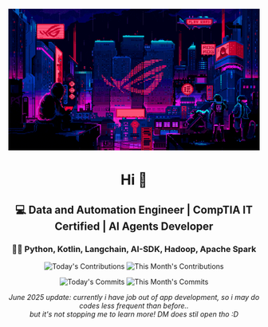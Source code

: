 <div align="center">
  
  ![Banner GIF](images/desktop-neon-gaming.gif)

  # Hi 👋

  ## 💻 Data and Automation Engineer | CompTIA IT Certified | AI Agents Developer

  ### 👩‍💻 Python, Kotlin, Langchain, AI-SDK, Hadoop, Apache Spark

  <!-- TODAY_CONTRIBUTIONS: 0 -->
  <!-- MONTH_CONTRIBUTIONS: 32 2025-10 -->
  ![Today's Contributions](https://img.shields.io/badge/Today's%20Contributions-0-purple)
  ![This Month's Contributions](https://img.shields.io/badge/This%20Month's%20Contributions-32-orange)

  <!-- TODAY_COMMITS: 0 -->
  <!-- MONTH_COMMITS: 24 2025-10 -->
  ![Today's Commits](https://img.shields.io/badge/Today's%20Commits-0-blue)
  ![This Month's Commits](https://img.shields.io/badge/This%20Month's%20Commits-24-green)
  
  *June 2025 update: currently i have job out of app development, so i may do codes less frequent than before..   
  but it's not stopping me to learn more! DM does stil open tho :D*
  
  
</div>

